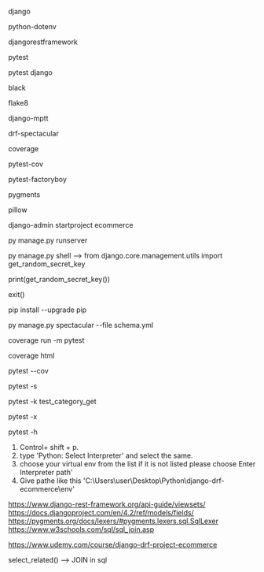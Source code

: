 <!-- Packages -->

django

python-dotenv

djangorestframework

pytest

pytest django

black

flake8

django-mptt

drf-spectacular

coverage

pytest-cov

pytest-factoryboy

pygments

pillow

<!-- Commands -->

django-admin startproject ecommerce

py manage.py runserver

py manage.py shell --> from django.core.management.utils import get_random_secret_key

print(get_random_secret_key())

exit()

pip install --upgrade pip

py manage.py spectacular --file schema.yml

coverage run -m pytest

coverage html <!-- to create an htmlcov -->

pytest --cov <!-- to see how many tests should be written (already implemented in setup.cfg) -->

pytest -s <!-- Will give a more comprehensive response like from print() in terminal -->

pytest -k test_category_get <!-- to run a specific test -->

pytest -x <!-- to pinpoint where test fails (already implemented in setup.cfg) -->

<!-- Pytest -->

pytest -h <!-- prints options _and_ config file settings-->


<!-- To make VS Code recognize python code -->

1. Control+ shift + p.
2. type 'Python: Select Interpreter' and select the same.
3. choose your virtual env from the list if it is not listed please choose Enter Interpreter path'
4. Give pathe like this 'C:\Users\user\Desktop\Python\django-drf-ecommerce\env'


<!-- Useful links -->

https://www.django-rest-framework.org/api-guide/viewsets/
https://docs.djangoproject.com/en/4.2/ref/models/fields/
https://pygments.org/docs/lexers/#pygments.lexers.sql.SqlLexer
https://www.w3schools.com/sql/sql_join.asp


<!-- Source learning tool -->
https://www.udemy.com/course/django-drf-project-ecommerce


<!-- Functions -->
select_related() --> JOIN in sql